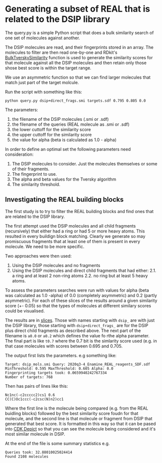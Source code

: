# Generating a subset of REAL that is related to the DSIP library

The query.py is a simple Python script that does a bulk similarity search of
one set of molecules against another. 

The DSIP molecules are read, and their fingerprints stored in an array.
The molecules to filter are then read one-by-one and RDkit's
[BulkTverskySimilarity](http://rdkit.org/docs/source/rdkit.DataStructs.cDataStructs.html?highlight=bulktverskysimilarity#rdkit.DataStructs.cDataStructs.BulkTverskySimilarity)
function is used to generate the similarity scores for that molecule against all the DSIP 
molecules and then retain only those shose best score is within the target range. 

We use an asymmetric function so that we can find larger molecules that match just part
of the target molcule.

Run the script with something like this:
```
python query.py dsip+direct_frags.smi targets.sdf 0.795 0.805 0.0
```
The parameters:
1. the filename of the DSIP molecules (.smi or .sdf)
2. the filename of the queries (REAL molecule as .smi or .sdf)
3. the lower cuttoff for the similarity score
4. the upper cuttoff for the similarity score
5. the value for alpha (beta is calculated as 1.0 - alpha)

In order to define an optimal set the following parameters need consideration:

1. The DSIP molecules to consider. Just the molecules themselves or some of their fragments.
2. The fingerprint to use.
3. The alpha and beta values for the Tversky algorithm
4. The similarity threshold.


## Investigating the REAL building blocks

The first study is to try to filter the REAL building blocks and find ones that are related to the DSIP library.

The first attempt used the DSIP molecules and all child fragments (recursively) that either had a ring or
had 5 or more heavy atoms. This resulted in every buildign block matching. Clearly we generate so may promiscuous
fragments that at least one of them is present in every molecule. We need to be more specific.

Two approaches were then used:

1. Using the DSIP molecules and no fragments
2. Using the DSIP molecules and direct child fragments that had either:
2.1. a ring and at least 2 non-ring atoms
2.2. no ring but at least 5 heavy atoms.

To assess the parameters searches were run with  values for alpha (beta was calculated as 1.0 -alpha) of
0.0 (completely asymmetric) and 0.2 (partly asymmetric). For each of these slices of the results around
a given similarity score (+- 0.05) so that the types of molecules at different similary scores could be visualised.

The results are in [slices](). Those with names starting with `dsip_` are with just the DSIP library, those 
starting with `dsip+direct_frags_` are for the DSIP plus direct child fragments as described above.
The next part of the filename is `a0.0` or `a0.2` which defines the value fo rthe alpha parameter.
The final part is like `t0.7` where the 0.7 bit is the simlarity score used (e.g. in that case
molecules with scores between 0.695 and 0.705.

The output first lists the parameters. e.g something like:
```
Target: dsip_mols.smi Query: 2020q3-4_Enamine_REAL_reagents_SDF.sdf MinThreshold: 0.595 MaxThreshold: 0.605 Alpha: 0.0
Fingerprinting targets took: 0.0659940242767334
Number of targets: 768
```

Then has pairs of lines like this:
```
Nc1nc(-c2ccccc2)cs1 0.6
CC(C)Oc1ccc(-c2csc(N)n2)cc1
```

Where the first line is the molecule being compared (e.g. from the REAL buidling blocks) followed by the 
best similarity score foudn for that molecule, and the second line is that molecule or fragment from DSIP
that generated that best score. It is formatted in this way so that it can be pased into
[CDK Depict](https://www.simolecule.com/cdkdepict/depict.html) so that you can see the molecule being 
considered and it's most similar molecule in DSIP.

At the end of the file is some summary statistics e.g.
```
Queries took: 32.88010025024414
Found 2108 molecules
```




